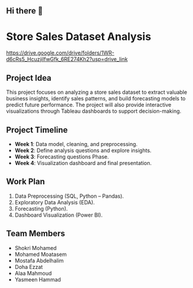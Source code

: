 ## Hi there 👋
# Store Sales Dataset Analysis
https://drive.google.com/drive/folders/1WR-d6cRs5_HcuzjiIfwGfk_6RE274Kh2?usp=drive_link

## Project Idea
This project focuses on analyzing a store sales dataset to extract valuable business insights, identify sales patterns, and build forecasting models to predict future performance. The project will also provide interactive visualizations through Tableau dashboards to support decision-making.

## Project Timeline
- **Week 1**: Data model, cleaning, and preprocessing.  
- **Week 2**: Define analysis questions and explore insights.  
- **Week 3**: Forecasting questions Phase.  
- **Week 4**: Visualization dashboard and final presentation.  

## Work Plan
1. Data Preprocessing (SQL, Python – Pandas).  
2. Exploratory Data Analysis (EDA).  
3. Forecasting (Python).  
4. Dashboard Visualization (Power BI).  

## Team Members 
- Shokri Mohamed   
- Mohamed Moatasem    
- Mostafa Abdelhalim   
- Doha Ezzat    
- Alaa Mahmoud    
- Yasmeen Hammad  

<!--
**Store-Sales-Dataset-Analysis/Store-Sales-Dataset-Analysis** is a ✨ _special_ ✨ repository because its `README.md` (this file) appears on your GitHub profile.

Here are some ideas to get you started:

- 🔭 I’m currently working on ...
- 🌱 I’m currently learning ...
- 👯 I’m looking to collaborate on ...
- 🤔 I’m looking for help with ...
- 💬 Ask me about ...
- 📫 How to reach me: ...
- 😄 Pronouns: ...
- ⚡ Fun fact: ...
-->

